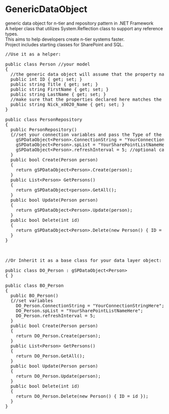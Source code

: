 # GenericDataObject
generic data object for n-tier and repository pattern in .NET Framework<br/>
A helper class that utilizes System.Reflection class to support any reference types.<br/>
This aims to help developers create n-tier systems faster.<br/>
Project includes starting classes for SharePoint and SQL.<br/>

<pre>
//Use it as a helper:

public class Person //your model
{
  //the generic data object will assume that the property names here also exist in your SharePoint List
  public int ID { get; set; }
  public string Title { get; set; }
  public string FirstName { get; set; }
  public string LastName { get; set; }
  //make sure that the properties declared here matches the Internal Names in your SharePoint List
  public string Nick_x0020_Name { get; set; }
}

public class PersonRepository
{
  public PersonRepository()
  {//set your connection variables and pass the Type of the Model as parameter for the Generic Data Object class
    gSPDataObject&lt;Person&gt;.ConnectionString = "YourConnectionStringHere"
    gSPDataObject&lt;Person&gt;.spList = "YourSharePointListNameHere";
    gSPDataObject&lt;Person&gt;.refreshInterval = 5; //optional cache interval in minutes
  }
  public bool Create(Person person)
  {
    return gSPDataObject&lt;Person&gt;.Create(person);
  }
  public List&lt;Person&gt; GetPersons()
  {
    return gSPDataObject&lt;person&gt;.GetAll();
  }
  public bool Update(Person person)
  {
    return gSPDataObject&lt;Person&gt;.Update(person);
  }
  public bool Delete(int id)
  {
    return gSPDataObject&lt;Person&gt;.Delete(new Person() { ID = id });
  }
}



//Or Inherit it as a base class for your data layer object:

public class DO_Person : gSPDataObject&lt;Person&gt;
{ }

public class BO_Person
{
  public BO_Person()
  {//set variables
    DO_Person.ConnectionString = "YourConnectionStringHere";
    DO_Person.spList = "YourSharePointListNameHere";
    DO_Person.refreshInterval = 5;
  }
  public bool Create(Person person)
  {
    return DO_Person.Create(person);
  }
  public List&lt;Person&gt; GetPersons()
  {
    return DO_Person.GetAll();
  }
  public bool Update(Person person)
  {
    return DO_Person.Update(person);
  }
  public bool Delete(int id)
  {
    return DO_Person.Delete(new Person() { ID = id });
  }
}
</pre>
